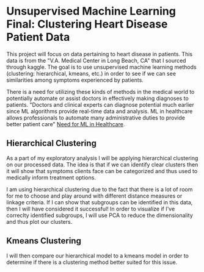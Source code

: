 # Unsupervised Machine Learning Final: Clustering Heart Disease Patient Data

This project will focus on data pertaining to heart disease in patients. This data is from the "V.A. Medical Center in Long Beach, CA" that I sourced through kaggle. The goal is to use unsupervised machine learning methods (clustering: hierarchical, kmeans, etc.) in order to see if we can see similarities among symptoms experienced by patients. 

There is a need for utilizing these kinds of methods in the medical world to potentially automate or assist doctors in effectively making diagnoses to patients. "Doctors and clinical experts can diagnose potential much earlier since ML algorithms provide real-time data and analysis. ML in healthcare allows professionals to automate many administrative duties to provide better patient care" [Need for ML in Healthcare](https://www.sciencedirect.com/science/article/pii/S2666603022000069).  

## Hierarchical Clustering

As a part of my exploratory analysis I will be applying hierarchical clustering on our processed data. The idea is that if we can identify clear clusters then it will show that symptoms clients face can be categorized and thus used to medically inform treatment options.

I am using hierarchical clustering due to the fact that there is a lot of room for me to choose and play around with different distance measures or linkage criteria. If I can show that subgroups can be identified in this data, then I will have considered it successful! In order to visualize if I've correclty identified subgroups, I will use PCA to reduce the dimensionality and thus plot our clusters. 

## Kmeans Clustering

 I will then compare our hierarchical model to a kmeans model in order to determine if there is a clustering method better suited for this issue. 
